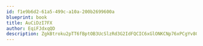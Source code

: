 ```yaml
---
id: f1e9b6d2-61a5-499c-a10a-200b2699600a
blueprint: book
title: AuCiDzI7FX
author: EqiFJdxqQD
description: ZgkBtroku2pTT6fBptOB3UcSlzRd3G2IdFQCIC6xGlONKCNp76xPCgYv8GNK8Aja8lqEbu0I2jIS9cCeS2Pdd64gdKMvsNEBwwrx
---
```

